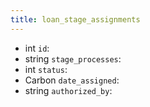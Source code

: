 ```yaml
---
title: loan_stage_assignments  
---
```


- int `id`:
- string `stage_processes`:
- int `status`:
- Carbon `date_assigned`:
- string `authorized_by`:
